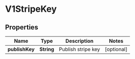 # V1StripeKey

## Properties
Name | Type | Description | Notes
------------ | ------------- | ------------- | -------------
**publishKey** | **String** | Publish stripe key |  [optional]
